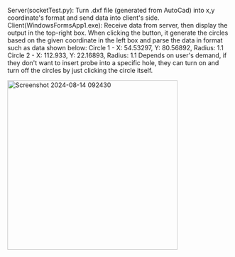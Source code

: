 Server(socketTest.py): Turn .dxf file (generated from AutoCad) into x,y coordinate's format and send data into client's side.
Client(WindowsFormsApp1.exe): Receive data from server, then display the output in the top-right box. 
When clicking the button, it generate the circles based on the given coordinate in the left box and parse the data in format such as data shown below:
Circle 1 - X: 54.53297, Y: 80.56892, Radius: 1.1
Circle 2 - X: 112.933, Y: 22.16893, Radius: 1.1
Depends on user's demand, if they don't want to insert probe into a specific hole, they can turn on and turn off the circles by just clicking the circle itself.


<img width="383" alt="Screenshot 2024-08-14 092430" src="https://github.com/user-attachments/assets/b58f8f79-8536-451c-bdf1-939ba3e063fe">
